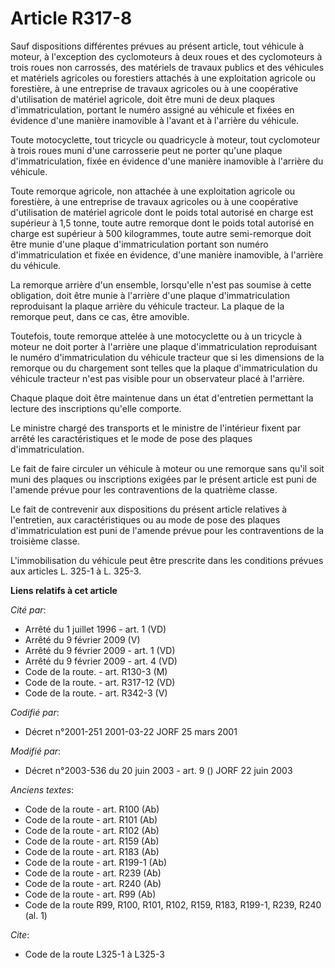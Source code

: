 # Article R317-8

Sauf dispositions différentes prévues au présent article, tout véhicule à moteur, à l'exception des cyclomoteurs à deux roues
et des cyclomoteurs à trois roues non carrossés, des matériels de travaux publics et des véhicules et matériels agricoles ou
forestiers attachés à une exploitation agricole ou forestière, à une entreprise de travaux agricoles ou à une coopérative
d'utilisation de matériel agricole, doit être muni de deux plaques d'immatriculation, portant le numéro assigné au véhicule
et fixées en évidence d'une manière inamovible à l'avant et à l'arrière du véhicule.

Toute motocyclette, tout tricycle ou quadricycle à moteur, tout cyclomoteur à trois roues muni d'une carrosserie peut ne
porter qu'une plaque d'immatriculation, fixée en évidence d'une manière inamovible à l'arrière du véhicule.

Toute remorque agricole, non attachée à une exploitation agricole ou forestière, à une entreprise de travaux agricoles ou à
une coopérative d'utilisation de matériel agricole dont le poids total autorisé en charge est supérieur à 1,5 tonne, toute
autre remorque dont le poids total autorisé en charge est supérieur à 500 kilogrammes, toute autre semi-remorque doit être
munie d'une plaque d'immatriculation portant son numéro d'immatriculation et fixée en évidence, d'une manière inamovible, à
l'arrière du véhicule.

La remorque arrière d'un ensemble, lorsqu'elle n'est pas soumise à cette obligation, doit être munie à l'arrière d'une plaque
d'immatriculation reproduisant la plaque arrière du véhicule tracteur. La plaque de la remorque peut, dans ce cas, être
amovible.

Toutefois, toute remorque attelée à une motocyclette ou à un tricycle à moteur ne doit porter à l'arrière une plaque
d'immatriculation reproduisant le numéro d'immatriculation du véhicule tracteur que si les dimensions de la remorque ou du
chargement sont telles que la plaque d'immatriculation du véhicule tracteur n'est pas visible pour un observateur placé à
l'arrière.

Chaque plaque doit être maintenue dans un état d'entretien permettant la lecture des inscriptions qu'elle comporte.

Le ministre chargé des transports et le ministre de l'intérieur fixent par arrêté les caractéristiques et le mode de pose des
plaques d'immatriculation.

Le fait de faire circuler un véhicule à moteur ou une remorque sans qu'il soit muni des plaques ou inscriptions exigées par
le présent article est puni de l'amende prévue pour les contraventions de la quatrième classe.

Le fait de contrevenir aux dispositions du présent article relatives à l'entretien, aux caractéristiques ou au mode de pose
des plaques d'immatriculation est puni de l'amende prévue pour les contraventions de la troisième classe.

L'immobilisation du véhicule peut être prescrite dans les conditions prévues aux articles L. 325-1 à L. 325-3.

**Liens relatifs à cet article**

_Cité par_:

  - Arrêté du 1 juillet 1996 - art. 1 (VD)
  - Arrêté du 9 février 2009 (V)
  - Arrêté du 9 février 2009 - art. 1 (VD)
  - Arrêté du 9 février 2009 - art. 4 (VD)
  - Code de la route. - art. R130-3 (M)
  - Code de la route. - art. R317-12 (VD)
  - Code de la route. - art. R342-3 (V)

_Codifié par_:

  - Décret n°2001-251 2001-03-22 JORF 25 mars 2001

_Modifié par_:

  - Décret n°2003-536 du 20 juin 2003 - art. 9 () JORF 22 juin 2003

_Anciens textes_:

  - Code de la route - art. R100 (Ab)
  - Code de la route - art. R101 (Ab)
  - Code de la route - art. R102 (Ab)
  - Code de la route - art. R159 (Ab)
  - Code de la route - art. R183 (Ab)
  - Code de la route - art. R199-1 (Ab)
  - Code de la route - art. R239 (Ab)
  - Code de la route - art. R240 (Ab)
  - Code de la route - art. R99 (Ab)
  - Code de la route R99, R100, R101, R102, R159, R183, R199-1, R239, R240 (al. 1)

_Cite_:

  - Code de la route L325-1 à L325-3

